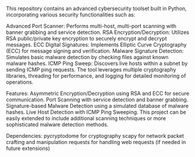 This repository contains an advanced cybersecurity toolset built in Python, incorporating various security functionalities such as:

Advanced Port Scanner: Performs multi-host, multi-port scanning with banner grabbing and service detection.
RSA Encryption/Decryption: Utilizes RSA public/private key encryption to securely encrypt and decrypt messages.
ECC Digital Signatures: Implements Elliptic Curve Cryptography (ECC) for message signing and verification.
Malware Signature Detection: Simulates basic malware detection by checking files against known malware hashes.
ICMP Ping Sweep: Discovers live hosts within a subnet by sending ICMP ping requests.
The tool leverages multiple cryptography libraries, threading for performance, and logging for detailed monitoring of operations.

Features:
Asymmetric Encryption/Decryption using RSA and ECC for secure communication.
Port Scanning with service detection and banner grabbing.
Signature-based Malware Detection using a simulated database of malware hashes.
Live Host Detection with ICMP Ping Sweeping.
This project can be easily extended to include additional scanning techniques or more sophisticated malware detection methods.

Dependencies:
pycryptodome for cryptography
scapy for network packet crafting and manipulation
requests for handling web requests (if needed in future extensions)
